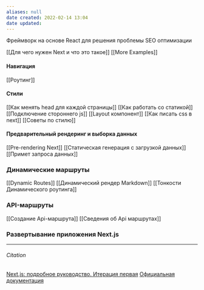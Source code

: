 ```yaml
---
aliases: null
date created: 2022-02-14 13:04
date updated:
---
```

Фреймворк на основе React для решения проблемы SEO оптимизации

[[Для чего нужен Next и что это такое]]
[[More Examples]]

#### Навигация

[[Роутинг]]

#### Стили

[[Как менять head для каждой страницы]]
[[Как работать со статикой]]
[[Подключение стороннего js]]
[[Layout компонент]]
[[Как писать css в next]]
[[Советы по стилю]]

#### Предварительный рендеринг и выборка данных
[[Pre-rendering Next]]
[[Статическая генерация с загрузкой данных]]
[[Примет запроса данных]]


### Динамические маршруты
[[Dynamic Routes]]
[[Динамический рендер Markdown]]
[[Тонкости Динамического роутинга]]

### API-маршруты

[[Создание Api-маршрута]]
[[Сведения об Api маршрутах]]

### Развертывание приложения Next.js


---

###### Citation
[Next.js: подробное руководство. Итерация первая](https://habr.com/ru/company/timeweb/blog/588498/#%D0%BC%D0%B0%D0%BA%D0%B5%D1%82%D1%8B-layouts)
[Официальная документация]()
